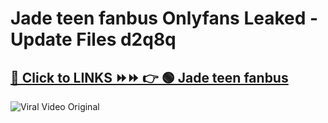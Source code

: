 
 # Jade teen fanbus Onlyfans Leaked - Update Files d2q8q

## <h2><a href="https://clipsfans.com/Jade_teen_fanbus&ref=git">🔗 Click to LINKS ⏩⏩ 👉 🟢 Jade teen fanbus </a></h2>

<a href="https://clipsfans.com/Jade_teen_fanbus&ref=git" rel="nofollow" data-target="animated-image.originalLink"><img src="https://i.ibb.co.com/xMMVF88/686577567.gif" alt="Viral Video Original" style="max-width: 100%; display: inline-block;" data-target="animated-image.originalImage"></a>

